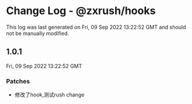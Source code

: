 # Change Log - @zxrush/hooks

This log was last generated on Fri, 09 Sep 2022 13:22:52 GMT and should not be manually modified.

## 1.0.1
Fri, 09 Sep 2022 13:22:52 GMT

### Patches

- 修改了hook,测试rush change

